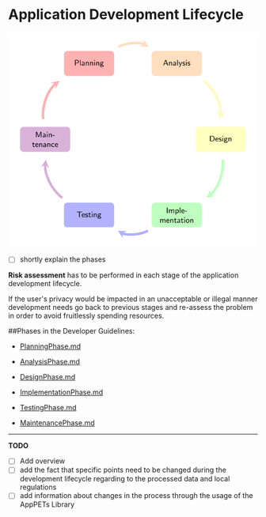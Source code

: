 # Application Development Lifecycle

![Application Development Lifecycle](figures/applifecycle.svg)


 - [ ] shortly explain the phases 

**Risk assessment** has to be performed in each stage of the application development lifecycle. 


If the user's privacy would be impacted in an unacceptable or illegal manner development needs go back to previous stages and re-assess the problem in order to avoid fruitlessly spending resources.

##Phases in the Developer Guidelines:

* [PlanningPhase.md](./PlanningPhase.md)

* [AnalysisPhase.md](./AnalysisPhase.md)

* [DesignPhase.md](./DesignPhase.md)

* [ImplementationPhase.md](./ImplementationPhase.md)

* [TestingPhase.md](./TestingPhase.md)

* [MaintenancePhase.md](./MaintenancePhase.md)

---

**TODO**

- [ ] Add overview
- [ ] add the fact that specific points need to be changed during the development lifecycle regarding to the processed data and local regulations
- [ ] add information about changes in the process through the usage of the AppPETs Library
